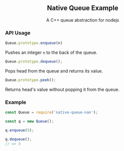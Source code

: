 <h2 align="center">Native Queue Example</h2>
<p align="center">A C++ queue abstraction for nodejs</p>

### API Usage
```js
Queue.prototype.enqueue(n)
```
Pushes an integer `n` to the back of the queue. 
```js
Queue.prototype.dequeue();
```
Pops head from the queue and returns its value.
```js
Queue.prototype.peek();
```
Returns head's value without popping it from the queue.

### Example
```js
const Queue = require('native-queue-nan');

const q = new Queue();

q.enqueue(5);

q.dequeue();
// => 5
```
